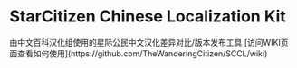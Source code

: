 <h1>StarCitizen Chinese Localization Kit</h1>
由中文百科汉化组使用的星际公民中文汉化差异对比/版本发布工具
[访问WIKI页面查看如何使用](https://github.com/TheWanderingCitizen/SCCL/wiki)
